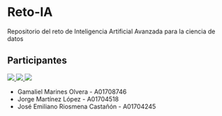 # Reto-IA
Repositorio del reto de Inteligencia Artificial Avanzada para la ciencia de datos

## Participantes
<a href="https://github.com/Riosmena/Reto-IA/graphs/contributors">
  <img src="https://contrib.rocks/image?repo=Riosmena/Reto-IA"/>
  <img src="https://contrib.rocks/image?repo=Gamaliel-Marines/Gamaliel-Marines"/>
  <img src="https://contrib.rocks/image?repo=KOKAS-3o14TOS/KOKAS-3o14TOS"/>
</a>

- Gamaliel Marines Olvera - A01708746
- Jorge Martínez López - A01704518
- José Emiliano Riosmena Castañón - A01704245
